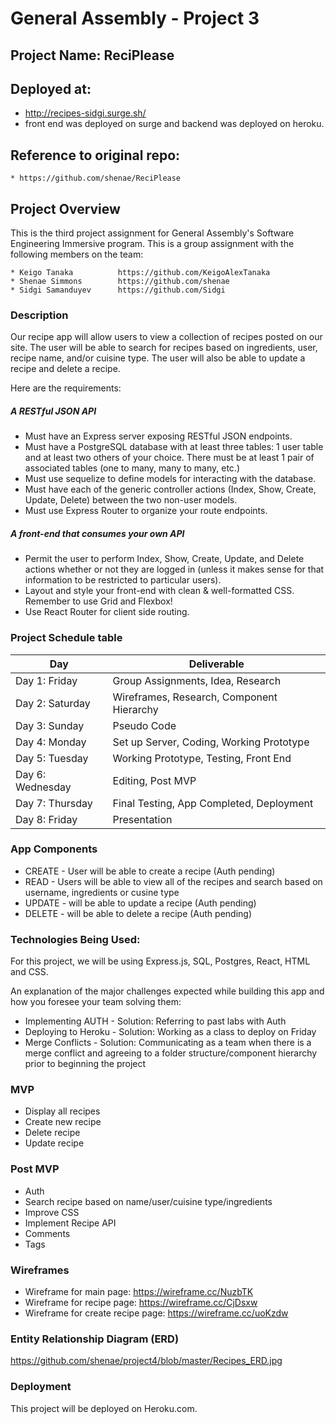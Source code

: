 # General Assembly - Project 3

## Project Name: ReciPlease

## Deployed at: 
   * http://recipes-sidgi.surge.sh/
   * front end was deployed on surge and backend was deployed on heroku.

## Reference to original repo:
    
    * https://github.com/shenae/ReciPlease

## Project Overview
This is the third project assignment for General Assembly's Software Engineering Immersive program. This is a group assignment with the following members on the team: 

    * Keigo Tanaka          https://github.com/KeigoAlexTanaka
    * Shenae Simmons        https://github.com/shenae
    * Sidgi Samanduyev      https://github.com/Sidgi

### Description
Our recipe app will allow users to view a collection of recipes posted on our site. The user will be able to search for recipes based on ingredients, user, recipe name, and/or cuisine type. The user will also be able to update a recipe and delete a recipe.

Here are the requirements: 

##### A RESTful JSON API
- Must have an Express server exposing RESTful JSON endpoints.
- Must have a PostgreSQL database with at least three tables: 1 user table and at least two others of your choice. There must be at least 1 pair of associated tables (one to many, many to many, etc.)
- Must use sequelize to define models for interacting with the database.
- Must have each of the generic controller actions (Index, Show, Create, Update, Delete) between the two non-user models.
- Must use Express Router to organize your route endpoints.
##### A front-end that consumes your own API
- Permit the user to perform Index, Show, Create, Update, and Delete actions whether or not they are logged in (unless it makes sense for that information to be restricted to particular users).
- Layout and style your front-end with clean & well-formatted CSS. Remember to use Grid and Flexbox!
- Use React Router for client side routing.


### Project Schedule table

Day | Deliverable
-----------------|----------------------------------------
Day 1: Friday    | Group Assignments, Idea, Research
Day 2: Saturday    | Wireframes, Research, Component Hierarchy
Day 3: Sunday   | Pseudo Code
Day 4: Monday | Set up Server, Coding, Working Prototype
Day 5: Tuesday  | Working Prototype, Testing, Front End
Day 6: Wednesday    | Editing, Post MVP
Day 7: Thursday    | Final Testing, App Completed, Deployment
Day 8: Friday    | Presentation


### App Components	
* CREATE - User will be able to create a recipe (Auth pending)
* READ - Users will be able to view all of the recipes and search based on username, ingredients or cusine type
* UPDATE - will be able to update a recipe (Auth pending)
* DELETE - will be able to delete a recipe (Auth pending)

### Technologies Being Used:
For this project, we will be using Express.js, SQL, Postgres, React, HTML and CSS. 

An explanation of the major challenges expected while building this app and how you foresee your team solving them:
- Implementing AUTH -
    Solution: Referring to past labs with Auth
- Deploying to Heroku -
    Solution: Working as a class to deploy on Friday
- Merge Conflicts -
    Solution: Communicating as a team when there is a merge conflict and agreeing to a folder structure/component hierarchy prior to beginning the project

### MVP
* Display all recipes
* Create new recipe
* Delete recipe
* Update recipe

### Post MVP
* Auth
* Search recipe based on name/user/cuisine type/ingredients
* Improve CSS
* Implement Recipe API
* Comments
* Tags

### Wireframes
- Wireframe for main page: https://wireframe.cc/NuzbTK
- Wireframe for recipe page: https://wireframe.cc/CjDsxw
- Wireframe for create recipe page: https://wireframe.cc/uoKzdw

### Entity Relationship Diagram (ERD)
https://github.com/shenae/project4/blob/master/Recipes_ERD.jpg

### Deployment
This project will be deployed on Heroku.com. 

